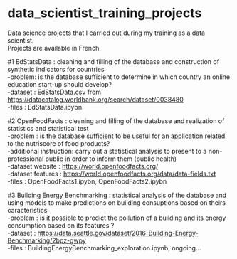 # data_scientist_training_projects
Data science projects that I carried out during my training as a data scientist.<br>
Projects are available in French.

#1 EdStatsData : cleaning and filling of the database and construction of synthetic indicators for countries <br>
  -problem: is the database sufficient to determine in which country an online education start-up should develop? <br>
  -dataset : EdStatsData.csv from https://datacatalog.worldbank.org/search/dataset/0038480 <br>
  -files : EdStatsData.ipybn <br>

#2 OpenFoodFacts : cleaning and filling of the database and realization of statistics and statistical test <br>
  -problem : is the database sufficient to be useful for an application related to the nutriscore of food products? <br>
  -additional instruction: carry out a statistical analysis to present to a non-professional public in order to inform them (public health) <br>
  -dataset website : https://world.openfoodfacts.org/ <br>
  -dataset features : https://world.openfoodfacts.org/data/data-fields.txt <br>
  -files : OpenFoodFacts1.ipybn, OpenFoodFacts2.ipybn 
  
#3 Building Energy Benchmarking : statistical analysis of the database and using models to make predictions on building consuptions based on theirs caracteristics <br>
  -problem : is it possible to predict the pollution of a building and its energy consumption based on its features ? <br>
  -dataset : https://data.seattle.gov/dataset/2016-Building-Energy-Benchmarking/2bpz-gwpy <br>
  -files : BuildingEnergyBenchmarking_exploration.ipynb, ongoing...
  
